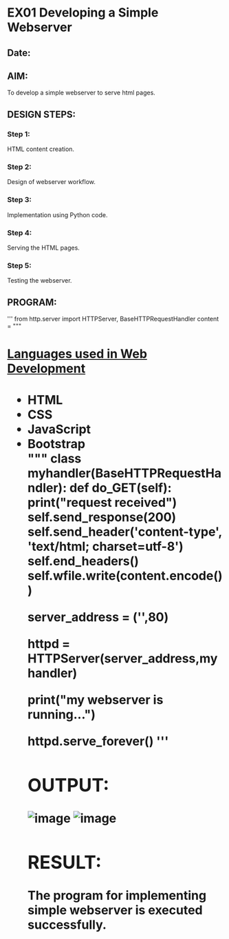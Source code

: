 # EX01 Developing a Simple Webserver
## Date:

## AIM:
To develop a simple webserver to serve html pages.

## DESIGN STEPS:
### Step 1: 
HTML content creation.

### Step 2:
Design of webserver workflow.

### Step 3:
Implementation using Python code.

### Step 4:
Serving the HTML pages.

### Step 5:
Testing the webserver.

## PROGRAM:
'''
from http.server import HTTPServer, BaseHTTPRequestHandler
content = """
<!DOCTYPE html>
<html>
<head>
<title>My webserver</title>
</head>
<body>
<h1><u>Languages used in Web Development</u><h1>
<ul>
<li>HTML</li>
<li>CSS</li>
<li>JavaScript</li>
<li>Bootstrap</li>
</body>
</html>
"""
class myhandler(BaseHTTPRequestHandler):
    def do_GET(self):
        print("request received")
        self.send_response(200)
        self.send_header('content-type', 'text/html; charset=utf-8')
        self.end_headers()
        self.wfile.write(content.encode())
        
server_address = ('',80)

httpd = HTTPServer(server_address,myhandler)

print("my webserver is running...")

httpd.serve_forever()
'''
  
  ## OUTPUT:


  ![image](https://github.com/22003197/simplewebserver/assets/124332243/f6712453-c37c-43f2-809e-84643706ce66)
  ![image](https://github.com/22003197/simplewebserver/assets/124332243/042c2a18-f653-422b-9635-bba78ba09169)






## RESULT:
The program for implementing simple webserver is executed successfully.
